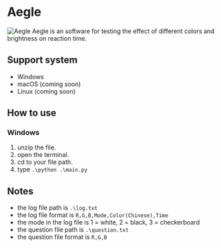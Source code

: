 # Aegle
![Aegle](https://user-images.githubusercontent.com/77881912/200118629-e05fc100-5cf0-4a4d-b905-a1d6ab7619cd.png)
Aegle is an software for testing the effect of different colors and brightness on reaction time.

## Support system
* Windows
* macOS (coming soon)
* Linux (coming soon)

## How to use
### Windows
1. unzip the file.
2. open the terminal.
3. cd to your file path.
4. type `.\python .\main.py`

## Notes
* the log file path is `.\log.txt`
* the log file format is `R,G,B,Mode,Color(Chinese),Time`
* the mode in the log file is 1 = white, 2 = black, 3 = checkerboard
* the question file path is `.\question.txt`
* the question file format is `R,G,B`
